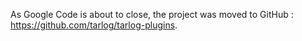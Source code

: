 As Google Code is about to close, the project was moved to GitHub : https://github.com/tarlog/tarlog-plugins.